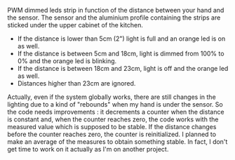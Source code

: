 PWM dimmed leds strip in function of the distance between your hand and the sensor.
The sensor and the aluminium profile containing the strips are sticked under the upper cabinet of the kitchen.
- If the distance is lower than 5cm (2") light is full and an orange led is on as well.
- If the distance is between 5cm and 18cm, light is dimmed from 100% to 0% and the orange led is blinking.
- If the distance is between 18cm and 23cm, light is off and the orange led as well.
- Distances higher than 23cm are ignored.

Actually, even if the system globally works, there are still changes in the lighting due to a kind of "rebounds" when my hand is under the sensor. So the code needs improvements : it decrements a counter when the distance is constant and, when the counter reaches zero, the code works with the measured value which is supposed to be stable. If the distance changes before the counter reaches zero, the counter is reinitialized. 
I planned to make an average of the measures to obtain something stable. In fact, I don't get time to work on it actually as I'm on another project.
